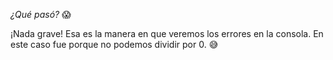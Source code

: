 _¿Qué pasó?_ :scream:

¡Nada grave! Esa es la manera en que veremos los errores en la consola. En este caso fue porque no podemos dividir por 0. :sweat_smile: